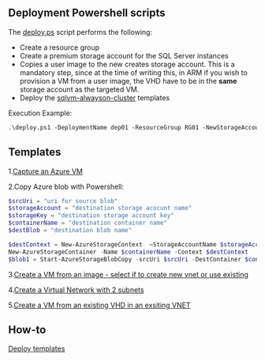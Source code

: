 ## Deployment Powershell scripts

The [deploy.ps](./deploy.ps1) script performs the following:
+ Create a resource group
+ Create a premium storage account for the SQL Server instances
+ Copies a user image to the new creates storage account. This is a mandatory step, since at the time of writing this, in ARM if you wish to provision a VM from a user image, the VHD have to be in the **same** storage account as the targeted VM.
+ Deploy the [sqlvm-alwayson-cluster](./sqlvm-alwayson-cluster) templates

Execution Example:
```ps
.\deploy.ps1 -DeploymentName dep01 -ResourceGroup RG01 -NewStorageAccountName test14aostore1307 -NewContainerName images -Location westeurope -SourceStorageAccount rg16986 -SourceStorageKey <source image storage account key> -SourceContainerName images -SourceBlobName image01.vhd -DestBlobName baseimage.vhd 
```

## Templates
1.[Capture an Azure VM](https://azure.microsoft.com/en-us/documentation/articles/virtual-machines-windows-capture-image/)

2.Copy Azure blob with Powershell:
```powershell
$srcUri = "uri for source blob"
$storageAccount = "destination storage acocunt name"
$storageKey = "destination storage account key"
$containerName = "destination container name"
$destBlob = "destination blob name"

$destContext = New-AzureStorageContext  –StorageAccountName $storageAccount -StorageAccountKey $storageKey  
New-AzureStorageContainer -Name $containerName -Context $destContext 
$blob1 = Start-AzureStorageBlobCopy -srcUri $srcUri -DestContainer $containerName -DestBlob $destBlob -DestContext $destContext
```
3.[Create a VM from an image - select if to create new vnet or use existing](https://github.com/Azure/azure-quickstart-templates/tree/master/101-vm-from-user-image)

4.[Create a Virtual Network with 2 subnets](https://github.com/Azure/azure-quickstart-templates/tree/master/101-vnet-two-subnets)

5.[Create a VM from an existing VHD in an exsiting VNET](./vm-from-vhd-existing-vnet.json)

## How-to
[Deploy templates](https://azure.microsoft.com/en-us/documentation/articles/resource-group-template-deploy/)

